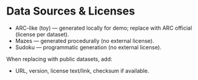 
# Data Sources & Licenses

- ARC-like (toy) — generated locally for demo; replace with ARC official (license per dataset).
- Mazes — generated procedurally (no external license).
- Sudoku — programmatic generation (no external license).

When replacing with public datasets, add:
- URL, version, license text/link, checksum if available.
